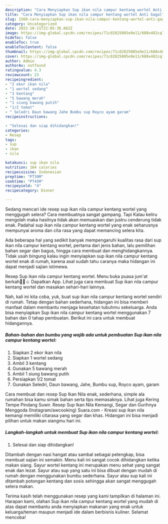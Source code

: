 ```yaml
---
description: "Cara Menyiapkan Sup ikan nila campur kentang wortel Anti Gagal"
title: "Cara Menyiapkan Sup ikan nila campur kentang wortel Anti Gagal"
slug: 1560-cara-menyiapkan-sup-ikan-nila-campur-kentang-wortel-anti-gagal
category: Uncategorized
date: 2022-10-21T22:05:36.662Z
image: https://img-global.cpcdn.com/recipes/71c02825085e9e11/680x482cq70/sup-ikan-nila-campur-kentang-wortel-foto-resep-utama.jpg
hideToc: false
enableToc: true
enableTocContent: false
thumbnail: https://img-global.cpcdn.com/recipes/71c02825085e9e11/680x482cq70/sup-ikan-nila-campur-kentang-wortel-foto-resep-utama.jpg
cover: https://img-global.cpcdn.com/recipes/71c02825085e9e11/680x482cq70/sup-ikan-nila-campur-kentang-wortel-foto-resep-utama.jpg
author: Admin
authorAv: notfound
ratingvalue: 4.3
reviewcount: 23
recipeingredient:
- "2 ekor ikan nila"
- "1 wortel sedang"
- "3 kentang"
- "5 bawang merah"
- "1 siung bawang putih"
- "1/2 tomat"
- " Seledri Daun bawang Jahe Bumbu sup Royco ayam garam"
recipeinstructions:

- "Selesai dan siap dihidangkan!"
categories:
- Resep
tags:
- sup
- ikan
- nila

katakunci: sup ikan nila 
nutrition: 164 calories
recipecuisine: Indonesian
preptime: "PT39M"
cooktime: "PT45M"
recipeyield: "4"
recipecategory: Dinner

---
```



Sedang mencari ide resep sup ikan nila campur kentang wortel yang menggugah selera? Cara membuatnya sangat gampang. Tapi Kalau keliru mengolah maka hasilnya tidak akan memuaskan dan justru cenderung tidak enak. Padahal sup ikan nila campur kentang wortel yang enak seharusnya mempunyai aroma dan cita rasa yang dapat memancing selera kita.


Ada beberapa hal yang sedikit banyak mempengaruhi kualitas rasa dari sup ikan nila campur kentang wortel, pertama dari jenis bahan, lalu pemilihan bahan segar dan bagus, hingga cara membuat dan menghidangkannya. Tidak usah bingung kalau ingin menyiapkan sup ikan nila campur kentang wortel enak di rumah, karena asal sudah tahu caranya maka hidangan ini dapat menjadi sajian istimewa.

Resep Sup ikan nila campur kentang wortel. Menu buka puasa jum&#39;at berkah🙏🏻☺️ Dapatkan App. Lihat juga cara membuat Sup ikan nila campur kentang wortel dan masakan sehari-hari lainnya.


Nah, kali ini kita coba, yuk, buat sup ikan nila campur kentang wortel sendiri di rumah. Tetap dengan bahan sederhana, hidangan ini bisa memberi manfaat dalam membantu menjaga kesehatan tubuhmu sekeluarga. Anda bisa menyiapkan Sup ikan nila campur kentang wortel menggunakan 7 bahan dan 0 tahap pembuatan. Berikut ini cara untuk membuat hidangannya.

<!--inarticleads1-->

##### Bahan-bahan dan bumbu yang wajib ada untuk pembuatan Sup ikan nila campur kentang wortel:

1. Siapkan 2 ekor ikan nila
1. Siapkan 1 wortel sedang
1. Ambil 3 kentang
1. Gunakan 5 bawang merah
1. Ambil 1 siung bawang putih
1. Persiapkan 1/2 tomat
1. Gunakan  Seledri, Daun bawang, Jahe, Bumbu sup, Royco ayam, garam


Cara membuat dan resep Sup Ikan Nila enak, sederhana, simple ala rumahan bisa kamu simak bahan serta tips memasaknya. Lihat juga Kering Tempe Pindang Suwir. Resep Sup Ikan Nila Kemangi, Segar dan Gurihnya Menggoda (Instagram/awcooking) Suara.com - Kreasi sup ikan nila kemangi memiliki citarasa yang segar dan khas. Hidangan ini bisa menjadi pilihan untuk makan siangmu hari ini. 

<!--inarticleads2-->

##### Langkah-langkah untuk membuat Sup ikan nila campur kentang wortel:


1. Selesai dan siap dihidangkan!

Ditambah dengan nasi hangat atau sambal sebagai pelengkap, bisa membuat sajian ini semakin. Menu kali ini sangat cocok dihidangkan ketika makan siang. Sayur wortel kentang ini merupakan menu sehat yang sangat enak dan lezat. Sayur atau sup yang satu ini bisa dibuat dengan mudah di rumah dengan menggunakan bumbu sederhana. Sayur atau sup kali ini ditambah potongan kentang dan sosis sehingga akan sangat menggugah selera makan. 

Terima kasih telah menggunakan resep yang kami tampilkan di halaman ini. Harapan kami, olahan Sup ikan nila campur kentang wortel yang mudah di atas dapat membantu anda menyiapkan makanan yang enak untuk keluarga/teman maupun menjadi ide dalam berbisnis kuliner. Selamat mencoba!
